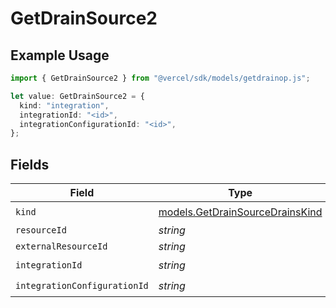 # GetDrainSource2

## Example Usage

```typescript
import { GetDrainSource2 } from "@vercel/sdk/models/getdrainop.js";

let value: GetDrainSource2 = {
  kind: "integration",
  integrationId: "<id>",
  integrationConfigurationId: "<id>",
};
```

## Fields

| Field                                                                    | Type                                                                     | Required                                                                 | Description                                                              |
| ------------------------------------------------------------------------ | ------------------------------------------------------------------------ | ------------------------------------------------------------------------ | ------------------------------------------------------------------------ |
| `kind`                                                                   | [models.GetDrainSourceDrainsKind](../models/getdrainsourcedrainskind.md) | :heavy_check_mark:                                                       | N/A                                                                      |
| `resourceId`                                                             | *string*                                                                 | :heavy_minus_sign:                                                       | N/A                                                                      |
| `externalResourceId`                                                     | *string*                                                                 | :heavy_minus_sign:                                                       | N/A                                                                      |
| `integrationId`                                                          | *string*                                                                 | :heavy_check_mark:                                                       | N/A                                                                      |
| `integrationConfigurationId`                                             | *string*                                                                 | :heavy_check_mark:                                                       | N/A                                                                      |